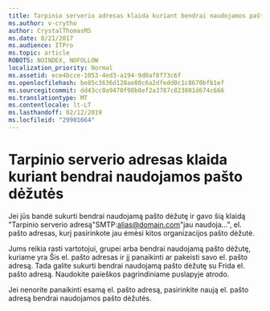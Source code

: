 ```yaml
---
title: Tarpinio serverio adresas klaida kuriant bendrai naudojamos pašto dėžutės
ms.author: v-crytho
author: CrystalThomasMS
ms.date: 8/21/2017
ms.audience: ITPro
ms.topic: article
ROBOTS: NOINDEX, NOFOLLOW
localization_priority: Normal
ms.assetid: ece4bcce-1053-4ed3-a194-9d0af8f73c6f
ms.openlocfilehash: be85c3636d128ae80c6a2dfedd0c1c8670bfb1ef
ms.sourcegitcommit: dd43cc0a9470f98b8ef2a3787c823801d674c666
ms.translationtype: MT
ms.contentlocale: lt-LT
ms.lasthandoff: 02/12/2019
ms.locfileid: "29901664"
---
```

# <a name="proxy-address-error-while-creating-a-shared-mailbox"></a>Tarpinio serverio adresas klaida kuriant bendrai naudojamos pašto dėžutės

Jei jūs bandė sukurti bendrai naudojamą pašto dėžutę ir gavo šią klaidą "Tarpinio serverio adresą"SMTP:alias@domain.com"jau naudoja...", el. pašto adresas, kurį pasirinkote jau ėmėsi kitos organizacijos pašto dėžutė.
  
Jums reikia rasti vartotojui, grupei arba bendrai naudojamą pašto dėžutę, kuriame yra Šis el. pašto adresas ir jį panaikinti ar pakeisti savo el. pašto adresą. Tada galite sukurti bendrai naudojamą pašto dėžutę su Frida el. pašto adresą. Naudokite paieškos pagrindiniame puslapyje atrodo.
  
Jei nenorite panaikinti esamą el. pašto adresą, pasirinkite naują el. pašto adresą bendrai naudojamos pašto dėžutės.
  

